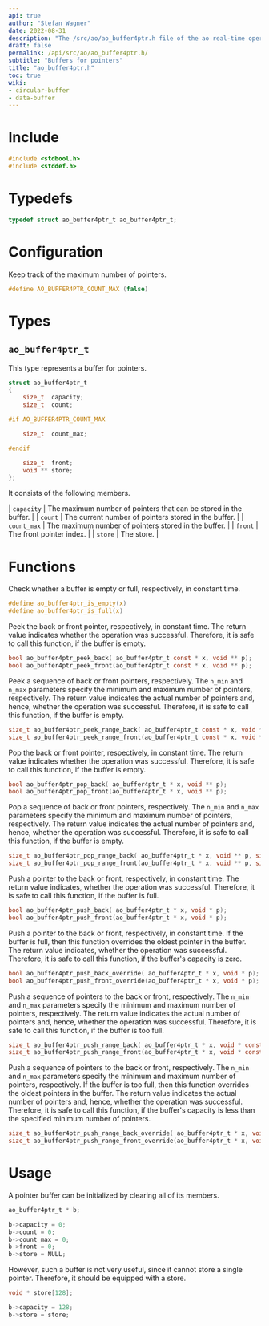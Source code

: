 ```yaml
---
api: true
author: "Stefan Wagner"
date: 2022-08-31
description: "The /src/ao/ao_buffer4ptr.h file of the ao real-time operating system."
draft: false
permalink: /api/src/ao/ao_buffer4ptr.h/
subtitle: "Buffers for pointers"
title: "ao_buffer4ptr.h"
toc: true
wiki:
- circular-buffer
- data-buffer
---
```


# Include

```c
#include <stdbool.h>
#include <stddef.h>
```

# Typedefs

```c
typedef struct ao_buffer4ptr_t ao_buffer4ptr_t;
```

# Configuration

Keep track of the maximum number of pointers.

```c
#define AO_BUFFER4PTR_COUNT_MAX (false)
```

# Types

## `ao_buffer4ptr_t`

This type represents a buffer for pointers.

```c
struct ao_buffer4ptr_t
{
    size_t  capacity;
    size_t  count;

#if AO_BUFFER4PTR_COUNT_MAX

    size_t  count_max;

#endif

    size_t  front;
    void ** store;
};
```

It consists of the following members.

| `capacity` | The maximum number of pointers that can be stored in the buffer. |
| `count` | The current number of pointers stored in the buffer. |
| `count_max` | The maximum number of pointers stored in the buffer. |
| `front` | The front pointer index. |
| `store` | The store. |

# Functions

Check whether a buffer is empty or full, respectively, in constant time.

```c
#define ao_buffer4ptr_is_empty(x)
#define ao_buffer4ptr_is_full(x)
```

Peek the back or front pointer, respectively, in constant time. The return value indicates whether the operation was successful. Therefore, it is safe to call this function, if the buffer is empty.

```c
bool ao_buffer4ptr_peek_back( ao_buffer4ptr_t const * x, void ** p);
bool ao_buffer4ptr_peek_front(ao_buffer4ptr_t const * x, void ** p);
```

Peek a sequence of back or front pointers, respectively. The `n_min` and `n_max` parameters specify the minimum and maximum number of pointers, respectively. The return value indicates the actual number of pointers and, hence, whether the operation was successful. Therefore, it is safe to call this function, if the buffer is empty.

```c
size_t ao_buffer4ptr_peek_range_back( ao_buffer4ptr_t const * x, void ** p, size_t n_min, size_t n_max);
size_t ao_buffer4ptr_peek_range_front(ao_buffer4ptr_t const * x, void ** p, size_t n_min, size_t n_max);
```

Pop the back or front pointer, respectively, in constant time. The return value indicates whether the operation was successful. Therefore, it is safe to call this function, if the buffer is empty.

```c
bool ao_buffer4ptr_pop_back( ao_buffer4ptr_t * x, void ** p);
bool ao_buffer4ptr_pop_front(ao_buffer4ptr_t * x, void ** p);
```

Pop a sequence of back or front pointers, respectively. The `n_min` and `n_max` parameters specify the minimum and maximum number of pointers, respectively. The return value indicates the actual number of pointers and, hence, whether the operation was successful. Therefore, it is safe to call this function, if the buffer is empty.

```c
size_t ao_buffer4ptr_pop_range_back( ao_buffer4ptr_t * x, void ** p, size_t n_min, size_t n_max);
size_t ao_buffer4ptr_pop_range_front(ao_buffer4ptr_t * x, void ** p, size_t n_min, size_t n_max);
```

Push a pointer to the back or front, respectively, in constant time. The return value indicates, whether the operation was successful. Therefore, it is safe to call this function, if the buffer is full.

```c
bool ao_buffer4ptr_push_back( ao_buffer4ptr_t * x, void * p);
bool ao_buffer4ptr_push_front(ao_buffer4ptr_t * x, void * p);
```

Push a pointer to the back or front, respectively, in constant time. If the buffer is full, then this function overrides the oldest pointer in the buffer. The return value indicates, whether the operation was successful. Therefore, it is safe to call this function, if the buffer's capacity is zero.

```c
bool ao_buffer4ptr_push_back_override( ao_buffer4ptr_t * x, void * p);
bool ao_buffer4ptr_push_front_override(ao_buffer4ptr_t * x, void * p);
```

Push a sequence of pointers to the back or front, respectively. The `n_min` and `n_max` parameters specify the minimum and maximum number of pointers, respectively. The return value indicates the actual number of pointers and, hence, whether the operation was successful. Therefore, it is safe to call this function, if the buffer is too full.

```c
size_t ao_buffer4ptr_push_range_back( ao_buffer4ptr_t * x, void * const * p, size_t n_min, size_t n_max);
size_t ao_buffer4ptr_push_range_front(ao_buffer4ptr_t * x, void * const * p, size_t n_min, size_t n_max);
```

Push a sequence of pointers to the back or front, respectively. The `n_min` and `n_max` parameters specify the minimum and maximum number of pointers, respectively. If the buffer is too full, then this function overrides the oldest pointers in the buffer. The return value indicates the actual number of pointers and, hence, whether the operation was successful. Therefore, it is safe to call this function, if the buffer's capacity is less than the specified minimum number of pointers.

```c
size_t ao_buffer4ptr_push_range_back_override( ao_buffer4ptr_t * x, void * const * p, size_t n_min, size_t n_max);
size_t ao_buffer4ptr_push_range_front_override(ao_buffer4ptr_t * x, void * const * p, size_t n_min, size_t n_max);
```

# Usage

A pointer buffer can be initialized by clearing all of its members. 

```c
ao_buffer4ptr_t * b;
```

```c
b->capacity = 0;
b->count = 0;
b->count_max = 0;
b->front = 0;
b->store = NULL;
```

However, such a buffer is not very useful, since it cannot store a single pointer. Therefore, it should be equipped with a store.

```c
void * store[128];
```

```c
b->capacity = 128;
b->store = store;
```
